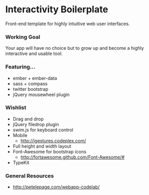 # Interactivity Boilerplate #

Front-end template for highly intuitive web user interfaces.

### Working Goal ###

Your app will have no choice but to grow up and become a highly interactive and usable tool.

### Featuring... ###

- ember + ember-data
- sass + compass
- twitter bootstrap
- jQuery mousewheel plugin

### Wishlist ###

- Drag and drop
- jQuery filedrop plugin
- swim.js for keyboard control
- Mobile
	- http://jgestures.codeplex.com/
- Full height and width layout
- Font-Awesome for bootstrap icons
	- http://fortawesome.github.com/Font-Awesome/#
- TypeKit

### General Resources ###

- http://petelepage.com/webapp-codelab/